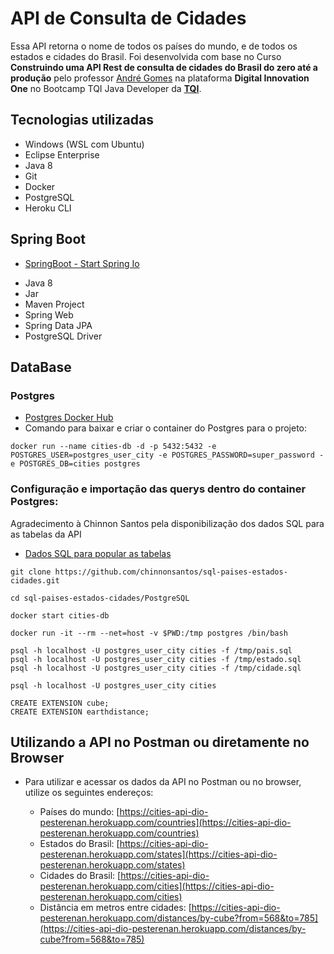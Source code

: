 # API de Consulta de Cidades

Essa API retorna o nome de todos os países do mundo, e de todos os estados e cidades do Brasil. Foi desenvolvida com base no Curso **Construindo uma API Rest de consulta de cidades do Brasil do zero até a produção** pelo professor <a href="https://www.linkedin.com/in/andreluisgomes/" target="_blank">André Gomes</a> na plataforma **Digital Innovation One** no Bootcamp TQI Java Developer da <a href="https://www.linkedin.com/company/tqi-it/" target="_blank">**TQI**</a>.

## Tecnologias utilizadas

- Windows (WSL com Ubuntu)
- Eclipse Enterprise
- Java 8
- Git
- Docker
- PostgreSQL
- Heroku CLI

## Spring Boot

- [SpringBoot - Start Spring Io](https://start.spring.io/)

* Java 8
* Jar
* Maven Project
* Spring Web
* Spring Data JPA
* PostgreSQL Driver

## DataBase

### Postgres

- [Postgres Docker Hub](https://hub.docker.com/_/postgres)
- Comando para baixar e criar o container do Postgres para o projeto:

```shell script
docker run --name cities-db -d -p 5432:5432 -e POSTGRES_USER=postgres_user_city -e POSTGRES_PASSWORD=super_password -e POSTGRES_DB=cities postgres
```

### Configuração e importação das querys dentro do container Postgres:

Agradecimento à Chinnon Santos pela disponibilização dos dados SQL para as tabelas da API

- [Dados SQL para popular as tabelas](https://github.com/chinnonsantos/sql-paises-estados-cidades/tree/master/PostgreSQL)

```shell script
git clone https://github.com/chinnonsantos/sql-paises-estados-cidades.git

cd sql-paises-estados-cidades/PostgreSQL

docker start cities-db

docker run -it --rm --net=host -v $PWD:/tmp postgres /bin/bash

psql -h localhost -U postgres_user_city cities -f /tmp/pais.sql
psql -h localhost -U postgres_user_city cities -f /tmp/estado.sql
psql -h localhost -U postgres_user_city cities -f /tmp/cidade.sql

psql -h localhost -U postgres_user_city cities

CREATE EXTENSION cube;
CREATE EXTENSION earthdistance;
```

## Utilizando a API no Postman ou diretamente no Browser

- Para utilizar e acessar os dados da API no Postman ou no browser, utilize os seguintes endereços:

  - Países do mundo: [https://cities-api-dio-pesterenan.herokuapp.com/countries](https://cities-api-dio-pesterenan.herokuapp.com/countries) <br>
  - Estados do Brasil: [https://cities-api-dio-pesterenan.herokuapp.com/states](https://cities-api-dio-pesterenan.herokuapp.com/states) <br>
  - Cidades do Brasil: [https://cities-api-dio-pesterenan.herokuapp.com/cities](https://cities-api-dio-pesterenan.herokuapp.com/cities) <br>
  - Distância em metros entre cidades: [https://cities-api-dio-pesterenan.herokuapp.com/distances/by-cube?from=568&to=785](https://cities-api-dio-pesterenan.herokuapp.com/distances/by-cube?from=568&to=785)